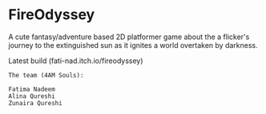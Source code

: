 # FireOdyssey

A cute fantasy/adventure based 2D platformer game about the a flicker's journey to the extinguished sun as it ignites a world overtaken by darkness.

Latest build (fati-nad.itch.io/fireodyssey)

	The team (4AM Souls):

	Fatima Nadeem
	Alina Qureshi
	Zunaira Qureshi


